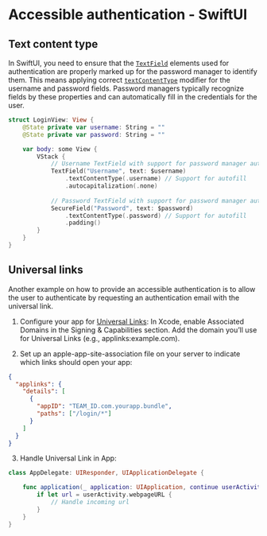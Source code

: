 # Accessible authentication - SwiftUI

## Text content type

In SwiftUI, you need to ensure that the [`TextField`](https://developer.apple.com/documentation/swiftui/textfield) elements used for authentication are properly marked up for the password manager to identify them. This means applying correct [`textContentType`](https://developer.apple.com/documentation/swiftui/view/textcontenttype(_:)-ufdv) modifier for the username and password fields. Password managers typically recognize fields by these properties and can automatically fill in the credentials for the user.

```swift
struct LoginView: View {
    @State private var username: String = ""
    @State private var password: String = ""

    var body: some View {
        VStack {
            // Username TextField with support for password manager autofill
            TextField("Username", text: $username)
                .textContentType(.username) // Support for autofill
                .autocapitalization(.none)
            
            // Password TextField with support for password manager autofill
            SecureField("Password", text: $password)
                .textContentType(.password) // Support for autofill
                .padding()
        }
    }
}
```

## Universal links

Another example on how to provide an accessible authentication is to allow the user to authenticate by requesting an authentication email with the universal link.

1. Configure your app for [Universal Links](https://developer.apple.com/documentation/xcode/supporting-universal-links-in-your-app):
In Xcode, enable Associated Domains in the Signing & Capabilities section.
Add the domain you’ll use for Universal Links (e.g., applinks:example.com).

2. Set up an apple-app-site-association file on your server to indicate which links should open your app:

```json
{
  "applinks": {
    "details": [
      {
        "appID": "TEAM_ID.com.yourapp.bundle",
        "paths": ["/login/*"]
      }
    ]
  }
}
```

3. Handle Universal Link in App:

```swift
class AppDelegate: UIResponder, UIApplicationDelegate {

    func application(_ application: UIApplication, continue userActivity: NSUserActivity, restorationHandler: @escaping ([UIUserActivityRestoring]?) -> Void) -> Bool {
        if let url = userActivity.webpageURL {
            // Handle incoming url
        }
    }
}
```
